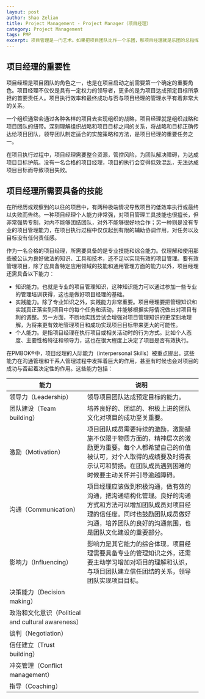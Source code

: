 ```yaml
---
layout: post
author: Shao Zelian
title: Project Management - Project Manager（项目经理）
category: Project Management
tags: PMP
excerpt: 项目管理是一门艺术。如果把项目团队比作一个乐团，那项目经理就是乐团的总指挥。
---
```


## 项目经理的重要性

项目经理是项目团队的角色之一，也是在项目启动之前需要第一个确定的重要角色。项目经理不仅仅是具有一定权力的领导者，更多的是为项目达成预定目标所承担的首要责任人。项目执行效率和最终成功与否与项目经理的管理水平有着非常大的关系。

一个组织通常会通过各种各样的项目去实现组织的战略，项目经理就是组织战略和项目团队的纽带。深刻理解组织战略和项目目标之间的关系，将战略和目标正确传达给项目团队，领导团队制定适合的实施策略和方法，是项目经理的重要任务之一。

在项目执行过程中，项目经理需要整合资源，管控风险，为团队解决障碍，为达成项目目标护航。没有一名合格的项目经理，项目的执行会变得低效混乱，无法达成项目目标而导致项目失败。

## 项目经理所需要具备的技能

在所经历或观察到的以往的项目中，有两种极端情况导致项目的低效率执行或最终以失败而告终。一种项目经理个人能力非常强，对项目管理工具技能也很擅长，但非常强势专制，对内不能够团结团队，对外不能够很好地合作；另一种则是没有专业的项目管理能力，在项目执行过程中仅仅起到有限的辅助协调作用，对任务以及目标没有任何责任感。

作为一名合格的项目经理，所需要具备的是专业技能和综合能力。仅理解和使用那些被公认为良好做法的知识、工具和技术，还不足以实现有效的项目管理。要有效管理项目，除了应具备特定应用领域的技能和通用管理方面的能力以外，项目经理还需具备以下能力：
- 知识能力。也就是专业的项目管理知识，这种知识能力可以通过参加一些专业的管理培训获得，这也是做好项目经理的基础。
- 实践能力。除了专业知识之外，实践能力非常重要。项目经理要把管理知识和实践真正落实到项目中的每个任务和活动，并能够根据实际情况做出对项目有利的调整。另一方面，不断地实践尝试会增强对项目管理知识的更深刻地理解，为将来更有效地管理项目和成功实现项目目标带来更大的可能性。
- 个人能力。是指项目经理在执行项目或相关活动时的行为方式。比如个人态度、主要性格特征和领导力，这也在很大程度上决定了项目是否有效执行。

在PMBOK®中，项目经理的人际能力（interpersonal Skills）被重点提出。这些能力在沟通管理和干系人管理过程中发挥着巨大的作用，甚至有时候也会对项目的成功与否起着决定性的作用。这些能力包括： <br/>

能力                                                      | 说明
------------------------                                  |---------------------
领导力（Leadership）                                        | 领导项目团队达成预定目标的能力。
团队建设（Team building）                                   | 培养良好的、团结的、积极上进的团队文化对项目的成功至关重要。
激励（Motivation）                                          | 项目团队成员需要持续的激励，激励措施不仅限于物质方面的，精神层次的激励更为重要。每个人都希望自己的价值被认可，对个人取得的成绩要及时得表示认可和赞扬。在团队成员遇到困难的时候要主动关怀并引导逾越障碍。
沟通（Communication）                                       | 项目经理应该做到积极沟通，做有效的沟通，把沟通结构化管理。良好的沟通方式和方法可以增加团队成员对项目经理的信任度。同时也鼓励团队成员做好沟通，培养团队的良好的沟通氛围，也是团队文化建设的重要部分。
影响力（Influencing）                                       | 影响力是其它能力的综合体现，项目经理需要具备专业的管理知识之外，还需要主动学习增加对项目的理解和认识，与项目团队建立信任团结的关系，领导团队实现项目目标。
决策能力（Decision making）                                 |
政治和文化意识（Political and cultural awareness）           |
谈判（Negotiation）                                         |
信任建立（Trust building）                                  |
冲突管理（Conflict management）                             |
指导（Coaching）                                           |
